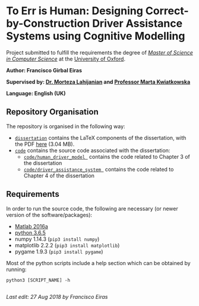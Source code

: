 # To Err is Human: Designing Correct-by-Construction Driver Assistance Systems using Cognitive Modelling

Project submitted to fulfill the requirements the degree of [*Master of Science in Computer Science*](https://www.cs.ox.ac.uk/teaching/MSCinCS/) at the [University of Oxford](http://ox.ac.uk).

**Author: Francisco Girbal Eiras**

**Supervised by: [Dr. Morteza Lahijanian](https://www.cs.ox.ac.uk/people/morteza.lahijanian/) and [Professor Marta Kwiatkowska](http://www.cs.ox.ac.uk/marta.kwiatkowska/)**

**Language: English (UK)**

## Repository Organisation

The repository is organised in the following way:

* [`dissertation`](dissertation) contains the LaTeX components of the dissertation, with the PDF [here](dissertation/main.pdf) (3.04 MB).
* [`code`](code) contains the source code associated with the dissertation:
	* [`code/human_driver_model `](code/human_driver_model) contains the code related to Chapter 3 of the dissertation
	* [`code/driver_assistance_system `](code/driver_assistance_system) contains the code related to Chapter 4 of the dissertation

## Requirements

In order to run the source code, the following are necessary (or newer version of the software/packages):

* [Matlab 2016a](https://uk.mathworks.com/products/new_products/release2016a.html)
* [python 3.6.5](https://www.python.org/downloads/)
* numpy 1.14.3 (`pip3 install numpy`)
* matplotlib 2.2.2 (`pip3 install matplotlib`)
* pygame 1.9.3 (`pip3 install pygame`)

Most of the python scripts include a help section which can be obtained by running:

```python3 [SCRIPT_NAME] -h```

## <span></span>

###### Last edit: 27 Aug 2018 by Francisco Eiras
